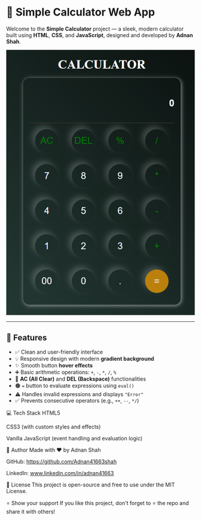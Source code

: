 # 🔢 Simple Calculator Web App

Welcome to the **Simple Calculator** project — a sleek, modern calculator built using **HTML**, **CSS**, and **JavaScript**, designed and developed by **Adnan Shah**.

![Calculator UI Screenshot](./screenshot.png)

---

## 🚀 Features

- ✅ Clean and user-friendly interface
- 💡 Responsive design with modern **gradient background**
- ✨ Smooth button **hover effects**
- ➕ Basic arithmetic operations: `+`, `-`, `*`, `/`, `%`
- 🔄 **AC (All Clear)** and **DEL (Backspace)** functionalities
- 🟠 `=` button to evaluate expressions using `eval()`
- ⚠️ Handles invalid expressions and displays `"Error"`
- ✅ Prevents consecutive operators (e.g., `++`, `--`, `*/`)

💻 Tech Stack
HTML5

CSS3 (with custom styles and effects)

Vanilla JavaScript (event handling and evaluation logic)


🙌 Author
Made with ❤️ by Adnan Shah

GitHub: https://github.com/Adnan41663shah

LinkedIn: www.linkedin.com/in/adnan41663

📜 License
This project is open-source and free to use under the MIT License.

⭐ Show your support
If you like this project, don't forget to ⭐ the repo and share it with others!


